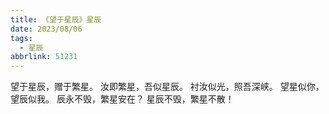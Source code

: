 ```yaml
---
title: 《望于星辰》星辰
date: 2023/08/06
tags:
  - 星辰
abbrlink: 51231
---
```

望于星辰，赠于繁星。
汝即繁星，吾似星辰。
衬汝似光，照吾深峡。
望星似你，望辰似我。
辰永不毁，繁星安在？
星辰不毁，繁星不散！
